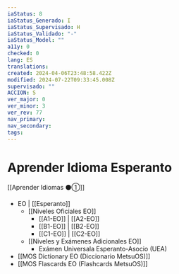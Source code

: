 ```yaml
---
iaStatus: 8
iaStatus_Generado: I
iaStatus_Supervisado: H
iaStatus_Validado: "-"
iaStatus_Model: ""
a11y: 0
checked: 0
lang: ES
translations: 
created: 2024-04-06T23:48:58.422Z
modified: 2024-07-22T09:33:45.008Z
supervisado: ""
ACCION: S
ver_major: 0
ver_minor: 3
ver_rev: 77
nav_primary: 
nav_secondary: 
tags:
---
```

# Aprender Idioma Esperanto

[[Aprender Idiomas ⚫①]]

* EO | [[Esperanto]]
	* [[Niveles Oficiales EO]]
		* [[A1-EO]] | [[A2-EO]]
		* [[B1-EO]] | [[B2-EO]]
		* [[C1-EO]] | [[C2-EO]]
	* [[Niveles y Exámenes Adicionales EO]]
		* Exámen Universala Esperanto-Asocio (UEA)
* [[MOS Dictionary EO (Diccionario MetsuOS)]]
* [[MOS Flascards EO (Flashcards MetsuOS)]]
